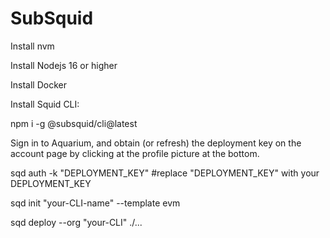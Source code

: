 # SubSquid
Install nvm

Install Nodejs 16 or higher

Install Docker

Install Squid CLI:

npm i -g @subsquid/cli@latest

Sign in to Aquarium, and obtain (or refresh) the deployment key on the account page by clicking at the profile picture at the bottom.

sqd auth -k "DEPLOYMENT_KEY" #replace "DEPLOYMENT_KEY" with your DEPLOYMENT_KEY

sqd init "your-CLI-name" --template evm

sqd deploy --org "your-CLI" ./...

